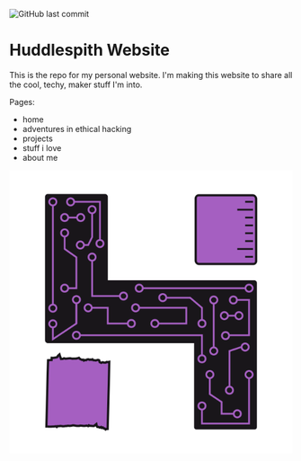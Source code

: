 ![GitHub last commit](https://img.shields.io/github/last-commit/aHudspith/huddlespith)

# Huddlespith Website

This is the repo for my personal website.
I'm making this website to share all the cool, techy, maker stuff I'm into.

Pages:

-   home
-   adventures in ethical hacking
-   projects
-   stuff i love
-   about me

![Full Logo](/public/img/full_logo.png "Full Logo")
